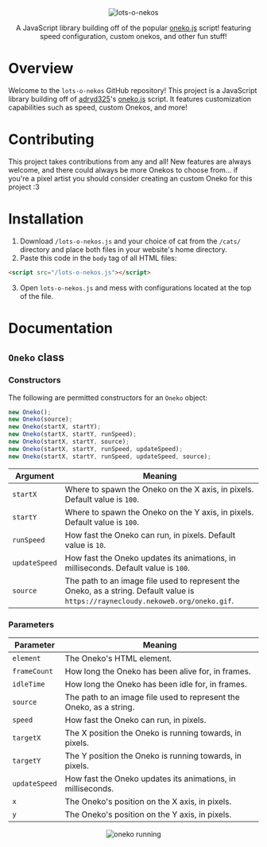 <div align="center">
  <img src="https://raynecloudy.nekoweb.org/media/lots-o-nekos.png" alt="lots-o-nekos">
  
  A JavaScript library building off of the popular [oneko.js](https://github.com/adryd325/oneko.js/) script! featuring speed configuration, custom onekos, and other fun stuff!
</div>

# Overview
Welcome to the `lots-o-nekos` GitHub repository! This project is a JavaScript library building off of [adryd325](https://github.com/adryd325/)'s [oneko.js](https://github.com/adryd325/oneko.js/) script. It features customization capabilities such as speed, custom Onekos, and more!

# Contributing
This project takes contributions from any and all! New features are always welcome, and there could always be more Onekos to choose from... if you're a pixel artist you should consider creating an custom Oneko for this project :3

# Installation
1. Download `/lots-o-nekos.js` and your choice of cat from the `/cats/` directory and place both files in your website's home directory.
2. Paste this code in the `body` tag of all HTML files:
```html
<script src="/lots-o-nekos.js"></script>
```
3. Open `lots-o-nekos.js` and mess with configurations located at the top of the file.

# Documentation

## `Oneko` class

### Constructors
The following are permitted constructors for an `Oneko` object:
```js
new Oneko();
new Oneko(source);
new Oneko(startX, startY);
new Oneko(startX, startY, runSpeed);
new Oneko(startX, startY, source);
new Oneko(startX, startY, runSpeed, updateSpeed);
new Oneko(startX, startY, runSpeed, updateSpeed, source);
```
Argument|Meaning
--------|-------
`startX`|Where to spawn the Oneko on the X axis, in pixels. Default value is `100`.
`startY`|Where to spawn the Oneko on the Y axis, in pixels. Default value is `100`.
`runSpeed`|How fast the Oneko can run, in pixels. Default value is `10`.
`updateSpeed`|How fast the Oneko updates its animations, in milliseconds. Default value is `100`.
`source`|The path to an image file used to represent the Oneko, as a string. Default value is `https://raynecloudy.nekoweb.org/oneko.gif`.

### Parameters
Parameter|Meaning
---------|-------
`element`|The Oneko's HTML element.
`frameCount`|How long the Oneko has been alive for, in frames.
`idleTime`|How long the Oneko has been idle for, in frames.
`source`|The path to an image file used to represent the Oneko, as a string.
`speed`|How fast the Oneko can run, in pixels.
`targetX`|The X position the Oneko is running towards, in pixels.
`targetY`|The Y position the Oneko is running towards, in pixels.
`updateSpeed`|How fast the Oneko updates its animations, in milliseconds.
`x`|The Oneko's position on the X axis, in pixels.
`y`|The Oneko's position on the Y axis, in pixels.

<div align="center">
  <img src="https://raynecloudy.nekoweb.org/media/bar-cat.gif" alt="oneko running">
</div>